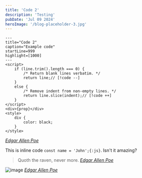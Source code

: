 ```yaml
---
title: 'Code 2'
description: 'Testing'
pubDate: 'Jul 09 2024'
heroImage: '/blog-placeholder-3.jpg'
---
```


```svelte meta="---"
---
title="Code 2"
caption="Example code"
startLine=999
highlight=[1000]
---
<script>
    if (line.trim().length === 0) {
        /* Return blank lines verbatim. */
        return line;// [!code --]
    }
    else {
        /* Remove indent from non-empty lines. */
        return line.slice(indent);// [!code ++]
    }
</script>
<div>{prop}</div>
<style>
    div {
        color: black;
    }
</style>
```
<cite>[Edgar Allen Poe](http://www.google.com)</cite>

This is inline code `const name = 'John';{:js}`. Isn't it amazing?

> Quoth the raven, never more.
> <cite>[Edgar Allen Poe](http://www.google.com)</cite>

![image](/blog-placeholder-2.jpg)
<cite>[Edgar Allen Poe](http://www.google.com)</cite>
